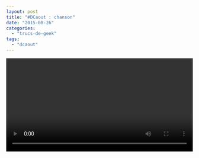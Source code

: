 ```yaml
---
layout: post
title: "#DCaout : chanson"
date: "2015-08-26"
categories: 
  - "trucs-de-geek"
tags: 
  - "dcaout"
---
```


<div class="center">
<video controls width="100%">
	<source src="/images/danse.mp4" type="video/mp4">
</video>
</div>
